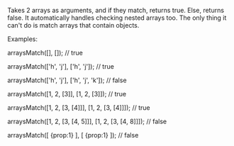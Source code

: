 Takes 2 arrays as arguments, and if they match, returns true.  Else, returns false.
It automatically handles checking nested arrays too.  The only thing it can't do is 
match arrays that contain objects.

Examples:

arraysMatch([], []); // true

arraysMatch(['h', 'j'],  ['h', 'j']); // true

arraysMatch(['h', 'j'],  ['h', 'j', 'k']); // false

arraysMatch([1, 2, [3]], [1, 2, [3]]); // true

arraysMatch([1, 2, [3, [4]]], [1, 2, [3, [4]]]); // true

arraysMatch([1, 2, [3, [4, 5]]], [1, 2, [3, [4, 8]]]); // false

arraysMatch([ {prop:1} ], [ {prop:1} ]); // false
